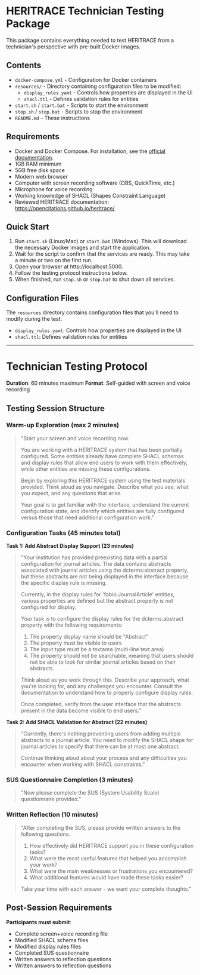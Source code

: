 # HERITRACE Technician Testing Package

This package contains everything needed to test HERITRACE from a technician's perspective with pre-built Docker images.

## Contents

- `docker-compose.yml` - Configuration for Docker containers
- `resources/` - Directory containing configuration files to be modified:
  - `display_rules.yaml` - Controls how properties are displayed in the UI
  - `shacl.ttl` - Defines validation rules for entities
- `start.sh` / `start.bat` - Scripts to start the environment
- `stop.sh` / `stop.bat` - Scripts to stop the environment
- `README.md` - These instructions

## Requirements

- Docker and Docker Compose. For installation, see the <a href="https://docs.docker.com/get-docker/" target="_blank">official documentation</a>.
- 1GB RAM minimum
- 5GB free disk space
- Modern web browser
- Computer with screen recording software (OBS, QuickTime, etc.)
- Microphone for voice recording
- Working knowledge of SHACL (Shapes Constraint Language)
- Reviewed HERITRACE documentation: https://opencitations.github.io/heritrace/

## Quick Start

1.  Run `start.sh` (Linux/Mac) or `start.bat` (Windows). This will download the necessary Docker images and start the application.
2.  Wait for the script to confirm that the services are ready. This may take a minute or two on the first run.
3.  Open your browser at http://localhost:5000.
4.  Follow the testing protocol instructions below.
5.  When finished, run `stop.sh` or `stop.bat` to shut down all services.

## Configuration Files

The `resources` directory contains configuration files that you'll need to modify during the test:

- `display_rules.yaml`: Controls how properties are displayed in the UI
- `shacl.ttl`: Defines validation rules for entities

---

# Technician Testing Protocol

**Duration**: 60 minutes maximum
**Format**: Self-guided with screen and voice recording

## Testing Session Structure

### **Warm-up Exploration (max 2 minutes)**

> "Start your screen and voice recording now. 
> 
> You are working with a HERITRACE system that has been partially configured. Some entities already have complete SHACL schemas and display rules that allow end users to work with them effectively, while other entities are missing these configurations.
> 
> Begin by exploring this HERITRACE system using the test materials provided. Think aloud as you navigate. Describe what you see, what you expect, and any questions that arise.
> 
> Your goal is to get familiar with the interface, understand the current configuration state, and identify which entities are fully configured versus those that need additional configuration work."

### **Configuration Tasks (45 minutes total)**

**Task 1: Add Abstract Display Support (23 minutes)**

> "Your institution has provided preexisting data with a partial configuration for journal articles. The data contains abstracts associated with journal articles using the dcterms:abstract property, but these abstracts are not being displayed in the interface because the specific display rule is missing.
> 
> Currently, in the display rules for 'fabio:JournalArticle' entities, various properties are defined but the abstract property is not configured for display.
> 
> Your task is to configure the display rules for the dcterms:abstract property with the following requirements:
> 
> 1. The property display name should be "Abstract"
> 2. The property must be visible to users
> 3. The input type must be a textarea (multi-line text area)
> 4. The property should not be searchable, meaning that users should not be able to look for similar journal articles based on their abstracts.
> 
> Think aloud as you work through this. Describe your approach, what you're looking for, and any challenges you encounter. Consult the documentation to understand how to properly configure display rules.
> 
> Once completed, verify from the user interface that the abstracts present in the data become visible to end users."

**Task 2: Add SHACL Validation for Abstract (22 minutes)**  

> "Currently, there's nothing preventing users from adding multiple abstracts to a journal article. You need to modify the SHACL shape for journal articles to specify that there can be at most one abstract.
> 
> Continue thinking aloud about your process and any difficulties you encounter when working with SHACL constraints."

### **SUS Questionnaire Completion (3 minutes)**

> "Now please complete the SUS (System Usability Scale) questionnaire provided."

### **Written Reflection (10 minutes)**

> "After completing the SUS, please provide written answers to the following questions.
> 
> 1. How effectively did HERITRACE support you in these configuration tasks?
> 2. What were the most useful features that helped you accomplish your work?
> 3. What were the main weaknesses or frustrations you encountered?
> 4. What additional features would have made these tasks easier?
> 
> Take your time with each answer - we want your complete thoughts."

## Post-Session Requirements

**Participants must submit**:
- Complete screen+voice recording file
- Modified SHACL schema files
- Modified display rules files
- Completed SUS questionnaire
- Written answers to reflection questions
- Written answers to reflection questions

